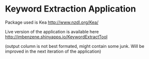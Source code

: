 Keyword Extraction Application
=====================

Package used is Kea <http://www.nzdl.org/Kea/>

Live version of the application is available here http://imbenzene.shinyapps.io/KeywordExtractTool

(output column is not best formated, might contain some junk. Will be improved in the next iteration of the application)
